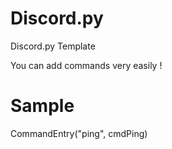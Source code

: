 # Discord.py
Discord.py Template

You can add commands very easily !


# Sample
CommandEntry("ping", cmdPing)
